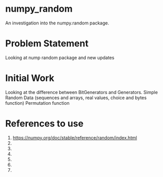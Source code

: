 # numpy_random
An investigation into the numpy.random package.


# Problem Statement

Looking at nump random package and new updates

# Initial Work

Looking at the difference between BitGenerators and Generators.
Simple Random Data (sequences and arrays, real values, choice and bytes function) 
Permutation function

# References to use

1.  https://numpy.org/doc/stable/reference/random/index.html
2.
3.
4.
5.
6.
7.
